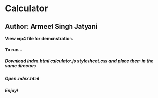 # Calculator
## Author: Armeet Singh Jatyani
#### View mp4 file for demonstration.

#### To run...
##### Download index.html calculator.js stylesheet.css and place them in the same directory
##### Open index.html
##### Enjoy!
